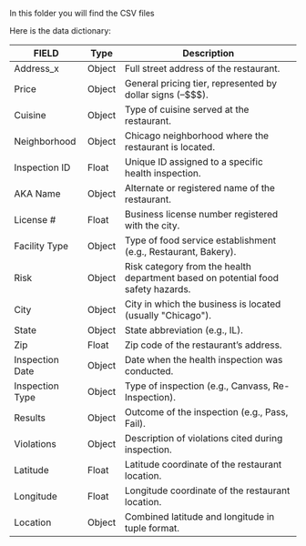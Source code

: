 In this folder you will find the CSV files


Here is the data dictionary:

| FIELD | Type |Description |
| ------ | ------ | ------
| Address_x | Object | Full street address of the restaurant. 
| Price | Object | General pricing tier, represented by dollar signs ($–$$$$). |
| Cuisine | Object | Type of cuisine served at the restaurant. |
| Neighborhood | Object | Chicago neighborhood where the restaurant is located. |
| Inspection ID | Float | Unique ID assigned to a specific health inspection. |
| AKA Name | Object | Alternate or registered name of the restaurant. |
| License # | Float | Business license number registered with the city. |
| Facility Type | Object | Type of food service establishment (e.g., Restaurant, Bakery). |
| Risk | Object | Risk category from the health department based on potential food safety hazards. |
| City | Object | City in which the business is located (usually "Chicago"). |
| State | Object | State abbreviation (e.g., IL). |
| Zip | Float | Zip code of the restaurant’s address. |
| Inspection Date | Object | Date when the health inspection was conducted. |
| Inspection Type | Object | Type of inspection (e.g., Canvass, Re-Inspection). |
| Results | Object | Outcome of the inspection (e.g., Pass, Fail). |
| Violations | Object | Description of violations cited during inspection. |
| Latitude | Float | Latitude coordinate of the restaurant location. |
| Longitude | Float | Longitude coordinate of the restaurant location. |
| Location | Object | Combined latitude and longitude in tuple format. |

